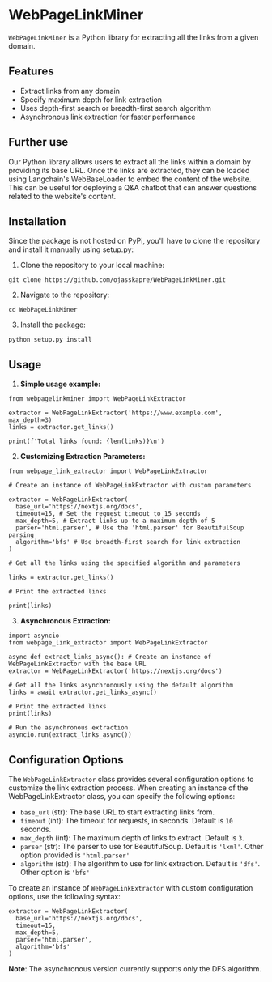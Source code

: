 # WebPageLinkMiner

`WebPageLinkMiner` is a Python library for extracting all the links from a given domain.

## Features

- Extract links from any domain
- Specify maximum depth for link extraction
- Uses depth-first search or breadth-first search algorithm
- Asynchronous link extraction for faster performance

## Further use

Our Python library allows users to extract all the links within a domain by providing its base URL. Once the links are extracted, they can be loaded using Langchain's WebBaseLoader to embed the content of the website. This can be useful for deploying a Q&A chatbot that can answer questions related to the website's content.

## Installation

Since the package is not hosted on PyPi, you'll have to clone the repository and install it manually using setup.py:

1. Clone the repository to your local machine:

```
git clone https://github.com/ojasskapre/WebPageLinkMiner.git
```

2. Navigate to the repository:

```
cd WebPageLinkMiner
```

3. Install the package:

```
python setup.py install
```

## Usage

1. **Simple usage example:**

```
from webpagelinkminer import WebPageLinkExtractor

extractor = WebPageLinkExtractor('https://www.example.com', max_depth=3)
links = extractor.get_links()

print(f'Total links found: {len(links)}\n')
```

2. **Customizing Extraction Parameters:**

```
from webpage_link_extractor import WebPageLinkExtractor

# Create an instance of WebPageLinkExtractor with custom parameters

extractor = WebPageLinkExtractor(
  base_url='https://nextjs.org/docs',
  timeout=15, # Set the request timeout to 15 seconds
  max_depth=5, # Extract links up to a maximum depth of 5
  parser='html.parser', # Use the 'html.parser' for BeautifulSoup parsing
  algorithm='bfs' # Use breadth-first search for link extraction
)

# Get all the links using the specified algorithm and parameters

links = extractor.get_links()

# Print the extracted links

print(links)
```

3. **Asynchronous Extraction:**

```
import asyncio
from webpage_link_extractor import WebPageLinkExtractor

async def extract_links_async(): # Create an instance of WebPageLinkExtractor with the base URL
extractor = WebPageLinkExtractor('https://nextjs.org/docs')

# Get all the links asynchronously using the default algorithm
links = await extractor.get_links_async()

# Print the extracted links
print(links)

# Run the asynchronous extraction
asyncio.run(extract_links_async())
```

## Configuration Options

The `WebPageLinkExtractor` class provides several configuration options to customize the link extraction process. When creating an instance of the WebPageLinkExtractor class, you can specify the following options:

- `base_url` (str): The base URL to start extracting links from.
- `timeout` (int): The timeout for requests, in seconds. Default is `10` seconds.
- `max_depth` (int): The maximum depth of links to extract. Default is `3`.
- `parser` (str): The parser to use for BeautifulSoup. Default is `'lxml'`. Other option provided is `'html.parser'`
- `algorithm` (str): The algorithm to use for link extraction. Default is `'dfs'`. Other option is `'bfs'`

To create an instance of `WebPageLinkExtractor` with custom configuration options, use the following syntax:

```
extractor = WebPageLinkExtractor(
  base_url='https://nextjs.org/docs',
  timeout=15,
  max_depth=5,
  parser='html.parser',
  algorithm='bfs'
)
```

**Note**: The asynchronous version currently supports only the DFS algorithm.
